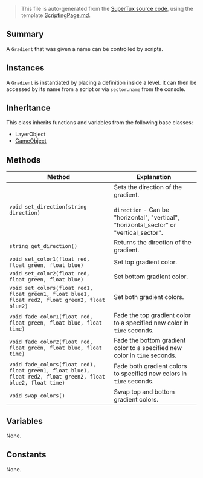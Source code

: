 > This file is auto-generated from the [SuperTux source code](https://github.com/SuperTux/supertux/tree/master/src), using the template [ScriptingPage.md](https://github.com/SuperTux/wiki/tree/master/templates/ScriptingPage.md).

Summary
-------

A `Gradient` that was given a name can be controlled by scripts.

Instances
--------

A `Gradient` is instantiated by placing a definition inside a level. It can then be accessed by its name from a script or via `sector.name` from the console. 

Inheritance
--------

This class inherits functions and variables from the following base classes:
* LayerObject
* [GameObject](https://github.com/SuperTux/supertux/wiki/ScriptingGameObject)


Methods
-------

Method | Explanation
-------|-------
`void set_direction(string direction)` | Sets the direction of the gradient.<br /><br /> `direction` - Can be "horizontal", "vertical", "horizontal_sector" or "vertical_sector". 
`string get_direction()` | Returns the direction of the gradient.
`void set_color1(float red, float green, float blue)` | Set top gradient color.
`void set_color2(float red, float green, float blue)` | Set bottom gradient color.
`void set_colors(float red1, float green1, float blue1, float red2, float green2, float blue2)` | Set both gradient colors.
`void fade_color1(float red, float green, float blue, float time)` | Fade the top gradient color to a specified new color in `time` seconds.
`void fade_color2(float red, float green, float blue, float time)` | Fade the bottom gradient color to a specified new color in `time` seconds.
`void fade_colors(float red1, float green1, float blue1, float red2, float green2, float blue2, float time)` | Fade both gradient colors to specified new colors in `time` seconds.
`void swap_colors()` | Swap top and bottom gradient colors.


Variables
---------

None.

Constants
---------

None.

